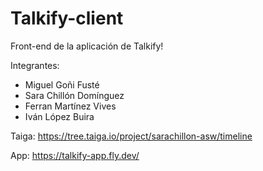 # Talkify-client

Front-end de la aplicación de Talkify!

Integrantes:
-  Miguel Goñi Fusté
-  Sara Chillón Domínguez
-  Ferran Martínez Vives
-  Iván López Buira

Taiga: https://tree.taiga.io/project/sarachillon-asw/timeline

App: https://talkify-app.fly.dev/

